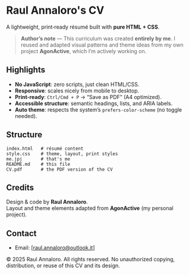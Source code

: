 # Raul Annaloro's CV

A lightweight, print‑ready résumé built with **pure HTML + CSS**.

> **Author’s note** — This curriculum was created **entirely by me**. I reused and adapted visual patterns and theme ideas from my own project **AgonActive**, which I’m actively working on.

## Highlights
- **No JavaScript**: zero scripts, just clean HTML/CSS.
- **Responsive**: scales nicely from mobile to desktop.
- **Print‑ready**: `Ctrl/Cmd + P` → “Save as PDF” (A4 optimized).
- **Accessible structure**: semantic headings, lists, and ARIA labels.
- **Auto theme**: respects the system’s `prefers-color-scheme` (no toggle needed).

## Structure
```
index.html   # résumé content
style.css    # theme, layout, print styles
me.jpj       # that's me
README.md    # this file
CV.pdf       # the PDF version of the CV

```

## Credits
Design & code by **Raul Annaloro**.  
Layout and theme elements adapted from **AgonActive** (my personal project).

## Contact
- Email: [raul.annaloro@outlook.it]

© 2025 Raul Annaloro. All rights reserved.
No unauthorized copying, distribution, or reuse of this CV and its design.
